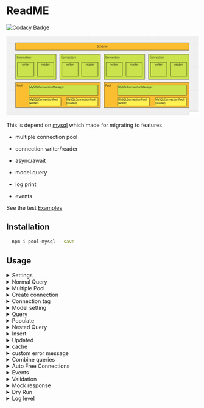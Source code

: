 # ReadME

[![Codacy Badge](https://api.codacy.com/project/badge/Grade/928cce8dd2ba4fcaa4d857552209fd16)](https://app.codacy.com/gh/TaxiGo-tw/pool-mysql?utm_source=github.com&utm_medium=referral&utm_content=TaxiGo-tw/pool-mysql&utm_campaign=Badge_Grade_Dashboard)

![](./test/resource/UiYBH9U.png)

This is depend on [mysql](https://github.com/mysqljs/mysql)
which made for migrating to features

* multiple connection pool

* connection writer/reader

* async/await

* model.query

* log print

* events

See the test [Examples](https://github.com/TaxiGo-tw/pool-mysql/tree/master/test)

## Installation

```bash
  npm i pool-mysql --save
```

## Usage
</details>

<details>
  <summary>Settings</summary>

* pool-mysql loads settings from process.env
There is a helpful package [dotenv](https://github.com/motdotla/dotenv)

```bash
SQL_HOST={{writer}}
#reader is optional
SQL_HOST_READER={{reader}}
SQL_USER={{user}}
SQL_PASSWORD={{passwd}}
SQL_TABLE={{table name}}
```
</details>

<details>
  <summary>Normal Query</summary>

* Require `pool-mysql`

```js
const pool = require('pool-mysql')

pool.query(sql, value, (err, data) => {

})
```
</details>

<details>
  <summary>Multiple Pool</summary>

```js
const options = {
	writer: {
		host: process.env.HOST2,
		database: process.env.DB2
	},
	reader: {
		host: process.env.HOST2,
		database: process.env.DB2
	},
	forceWriter: true
}

const pool2 = pool.createPool({ options })
```
</details>

<details>
  <summary>Create connection</summary>

```js
const connection = pool.connection()

//callback query
connection.query(sql, values, (err,data) => {

})

//support async/await
try {
  const result = await connection.q(sql,value)
} catch(err) {
  console.log(err)
}
```
</details>

<details>
  <summary>Connection tag</summary>

* pool of connection pool

* limit max connection amount with same tag_name

```js
// if equal or more than 5 connections which tagged `foo`, wait for releasing
const connection = pool.connection({ tag_name: 'foo', limit: 5 })
```
</details>

<details>
  <summary>Model setting</summary>

```js
const Schema = require('pool-mysql').Schema

const Posts = class posts extends Schema {
  get columns() {
    return {
      id: Schema.Types.PK,
      user: require('./user') // one to one reference
      //or
      user2: {
        ref: require('./user'), // one to one reference
        column: 'user'
      }
    }
}


const User = class user extends Schema {
  get columns() {
    return {
      id: Schema.Types.PK,
      user: [require('./posts')] //one to many reference
    }
}
```
</details>

<details>
  <summary>Query</summary>

```js
await Posts
      .SELECT()         //default to columns()
      .FROM()
      .WHERE({id: 3})    //or you can use .WHERE('id = ?',3)
      .POPULATE('user') //query reference
      .PRINT()            //print sql statement, query time, connection id and works on writer/reader
      .WRITER           //force query on writer
      .exec()
```
</details>

<details>
  <summary>Populate</summary>

```js
// nest populate
const result = await Drivers
    .SELECT()
    .FROM()
    .WHERE({ driver_id: 3925 })
    .POPULATE({ trip_id: { driver_loc_FK_multiple: {} }})
    .FIRST()
    .exec()
```
</details>

<details>
  <summary>Nested Query</summary>

```js
const results = Trips.SELECT(Trips.KEYS, Users.KEYS)
    .FROM()
    .LEFTJOIN('user_info ON uid = trips.user_id')
    .WHERE('trip_id = ?', 23890)
    .AND('trip_id > 0')
    .LIMIT()
    .NESTTABLES()
    .MAP(result => {
        const trip = result.trips
        trip.user = result.user_info
        return trip
    })
    .FIRST()
    .exec()

results.should.have.property('trip_id')
results.trip_id.should.equal(23890)
results.should.have.property('user_id')
results.should.have.property('user')
results.user.should.have.property('uid')
assert(results instanceof Trips)
```
</details>

<details>
  <summary>Insert</summary>

```js
// single
await FOO.INSERT()
  .INTO()
  .VALUES(obj)
  .exec(connection)

// multiple
await FOO.INSERT()
  .INTO('table (`id`, `some_one_field`)')
  .VALUES(array)
  .exec(connection)
```
</details>

<details>
  <summary>Updated</summary>

* return value after updated

```js
const results = await Block
        .UPDATE()
        .SET('id = id')
        .WHERE({ blocked: 3925 })
        .UPDATED('id', 'blocker')
        .AFFECTED_ROWS(1) //throw if affectedRows !== 1
        .CHANGED_ROWS(1)  //throw if changedRows !== 1
        .ON_ERR('error message') // custom error message, can be string or callback
        .exec()

for (const result of results) {
    result.should.have.property('id')
    result.should.have.property('blocker')
}
```
</details>

<details>
  <summary>cache</summary>

```js
const redis = require('redis')
const bluebird = require('bluebird')
bluebird.promisifyAll(redis.RedisClient.prototype)
bluebird.promisifyAll(redis.Multi.prototype)

const client = redis.createClient({
  host: ...,
  port: ...,
  db: ...
})

pool.redisClient = Redis

//...

const connection = pool.connection

await connection.q('SELECT id FROM user WHERE uid = ?', userID, {
  key: `api:user:id:${userID}`, //optional , default to queryString
  EX: process.env.NODE_ENV == 'production' ? 240 : 12, //default to 0 , it's required if need cache
  isJSON: true, //default to true
})

await connection.q('SELECT id FROM user WHERE uid = ?', userID, { EX: 60})

User.SELECT().FROM().WHERE('uid = ?',id).EX(60, { forceUpdate: true }).exec()
```
</details>

<details>
  <summary>custom error message</summary>

```js
await Trips.UPDATE('user_info')
    .SET({ user_id: 31 })
    .WHERE({ uid: 31 })
    .CHANGED_ROWS(1)
    .ON_ERR(errMessage) // string
    .exec()
// or callback
await Trips.UPDATE('user_info')
    .SET({ user_id: 31 })
    .WHERE({ uid: 31 })
    .CHANGED_ROWS(1)
    .ON_ERR(err => {
        return 'error value'
    })
    .exec()
```
</details>

<details>
  <summary>Combine queries</summary>

* mass queries in the same time, combined queries will query once only (scope in instance)

```js
Trips.SELECT().FROM().WHERE({ trip_id:1 }).COMBINE().exec().then().catch()
Trips.SELECT().FROM().WHERE({ trip_id:1 }).COMBINE().exec().then().catch()
Trips.SELECT().FROM().WHERE({ trip_id:1 }).COMBINE().exec().then().catch()
Trips.SELECT().FROM().WHERE({ trip_id:1 }).COMBINE().exec().then().catch()
// the second ... latest query will wait result from first one
```
</details>

<details>
  <summary>Auto Free Connections</summary>

* Every 300 seconds free half reader&writer connections

* But will keep at least 10 reader&writer connections
</details>

<details>
  <summary>Events</summary>

* `log` logs `not suggested to subscribe`

* `get` called when connection got from pool

* `create` called when connection created

* `release` called when connection released

* `will_query`

* `query` called when connection query

* `did_query`

* `amount` called when connection pool changes amount

* `end` called when connection end

* `request` request a connection but capped on connection limit

* `recycle` free connection is back

* `warn` warning

* `err` error

```js
pool.event.on('get', connection => {
    console.log(connection.id)
})
```
</details>

<details>
  <summary>Validation</summary>

* Triggered on UPDATE()..SET(object) and INSERT()...SET(object)

* `values must be object`

[default types](https://github.com/TaxiGo-tw/pool-mysql/blob/feature/validator/model/Types.js)

#### Variables

* type: to limit type

* required: default to false
  * INSERT() checks all required
  * UPDATE() checks SET()

* length: limit something.length

```js

// Custom Validator
class PlateNumber extends Scheme.Types.Base {
  static validate(string) {
    return string.match(/[0-9]+-[A-Z]+/)
  }
}

module.exports = class driver_review_status extends Scheme {

  get columns() {
    return {
      'uid': {
        type: Scheme.Types.PK,
        required: true
      },
      'first_name': {
        type: Scheme.Types.String,
        required: true,
      },
      'last_name': String,
      'car_brand': {
        type: Scheme.Types.JSONString
      },
      'model': {
        type: String
      },
      'phone_number': {
        type: Scheme.Types.String,
        required: true,
        length: 10
      },
      'plate_number': {
        type: PlateNumber,
        length: { min: 6 , max: 9 }
      },
      'email': {
        type: Scheme.Types.Email,
        required: true
      }
    }
  }
}
```
</details>

<details>
  <summary>Mock response</summary>

* [Usage](https://github.com/TaxiGo-tw/pool-mysql/blob/master/test/testConnection.js)

* every query return response from mock() and increase index

* assign mock() to pool will reset index to 0
</details>

<details>
  <summary>Dry Run</summary>

* rollback after execute

```js
await Table.INSERT().INTO().rollback()
```
</details>

<details>
  <summary>Log level</summary>

* `all` print logs anywhere

* `error` print logs if error

* `none` never print logs

default to `error`

```js
pool.logger = 'error'
// [3] Reader 1ms:  SELECT * FROM table
```

#### Custom Logger

```js
pool._logger = (err, toPrint) => { }
```
